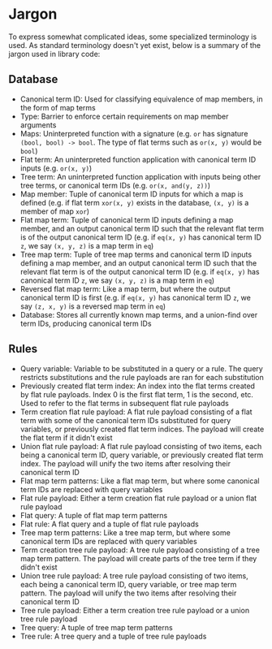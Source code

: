 # Jargon

To express somewhat complicated ideas, some specialized terminology is used. As standard terminology doesn't yet exist, below is a summary of the jargon used in library code:

## Database

* Canonical term ID: Used for classifying equivalence of map members, in the form of map terms
* Type: Barrier to enforce certain requirements on map member arguments
* Maps: Uninterpreted function with a signature (e.g. `or` has signature `(bool, bool) -> bool`. The type of flat terms such as `or(x, y)` would be `bool`)
* Flat term: An uninterpreted function application with canonical term ID inputs (e.g. `or(x, y)`)
* Tree term: An uninterpreted function application with inputs being other tree terms, or canonical term IDs (e.g. `or(x, and(y, z))`)
* Map member: Tuple of canonical term ID inputs for which a map is defined (e.g. if flat term `xor(x, y)` exists in the database, `(x, y)` is a member of map `xor`)
* Flat map term: Tuple of canonical term ID inputs defining a map member, and an output canonical term ID such that the relevant flat term is of the output canonical term ID (e.g. if `eq(x, y)` has canonical term ID `z`, we say `(x, y, z)` is a map term in `eq`)
* Tree map term: Tuple of tree map terms and canonical term ID inputs defining a map member, and an output canonical term ID such that the relevant flat term is of the output canonical term ID (e.g. if `eq(x, y)` has canonical term ID `z`, we say `(x, y, z)` is a map term in `eq`)
* Reversed flat map term: Like a map term, but where the output canonical term ID is first (e.g. if `eq(x, y)` has canonical term ID `z`, we say `(z, x, y)` is a reversed map term in `eq`)
* Database: Stores all currently known map terms, and a union-find over term IDs, producing canonical term IDs

## Rules

* Query variable: Variable to be substituted in a query or a rule. The query restricts substitutions and the rule payloads are ran for each substitution
* Previously created flat term index: An index into the flat terms created by flat rule payloads. Index 0 is the first flat term, 1 is the second, etc. Used to refer to the flat terms in subsequent flat rule payloads
* Term creation flat rule payload: A flat rule payload consisting of a flat term with some of the canonical term IDs substituted for query variables, or previously created flat term indices. The payload will create the flat term if it didn't exist
* Union flat rule payload: A flat rule payload consisting of two items, each being a canonical term ID, query variable, or previously created flat term index. The payload will unify the two items after resolving their canonical term ID
* Flat map term patterns: Like a flat map term, but where some canonical term IDs are replaced with query variables
* Flat rule payload: Either a term creation flat rule payload or a union flat rule payload
* Flat query: A tuple of flat map term patterns
* Flat rule: A flat query and a tuple of flat rule payloads
* Tree map term patterns: Like a tree map term, but where some canonical term IDs are replaced with query variables
* Term creation tree rule payload: A tree rule payload consisting of a tree map term pattern. The payload will create parts of the tree term if they didn't exist
* Union tree rule payload: A tree rule payload consisting of two items, each being a canonical term ID, query variable, or tree map term pattern. The payload will unify the two items after resolving their canonical term ID
* Tree rule payload: Either a term creation tree rule payload or a union tree rule payload
* Tree query: A tuple of tree map term patterns
* Tree rule: A tree query and a tuple of tree rule payloads
